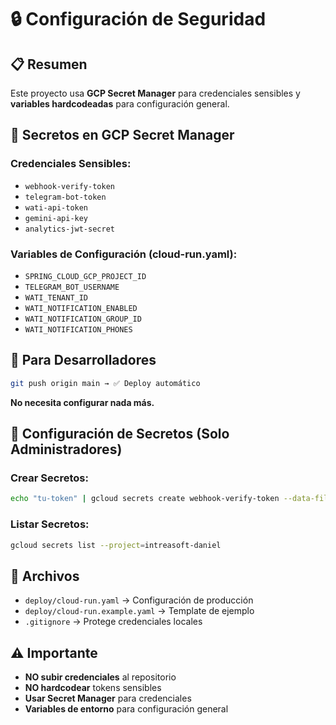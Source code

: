 # 🔒 Configuración de Seguridad

## 📋 Resumen

Este proyecto usa **GCP Secret Manager** para credenciales sensibles y **variables hardcodeadas** para configuración general.

## 🔐 Secretos en GCP Secret Manager

### Credenciales Sensibles:
- `webhook-verify-token`
- `telegram-bot-token`
- `wati-api-token`
- `gemini-api-key`
- `analytics-jwt-secret`

### Variables de Configuración (cloud-run.yaml):
- `SPRING_CLOUD_GCP_PROJECT_ID`
- `TELEGRAM_BOT_USERNAME`
- `WATI_TENANT_ID`
- `WATI_NOTIFICATION_ENABLED`
- `WATI_NOTIFICATION_GROUP_ID`
- `WATI_NOTIFICATION_PHONES`

## 🚀 Para Desarrolladores

```bash
git push origin main → ✅ Deploy automático
```

**No necesita configurar nada más.**

## 🔧 Configuración de Secretos (Solo Administradores)

### Crear Secretos:
```bash
echo "tu-token" | gcloud secrets create webhook-verify-token --data-file=- --project=intreasoft-daniel
```

### Listar Secretos:
```bash
gcloud secrets list --project=intreasoft-daniel
```

## 📁 Archivos

- `deploy/cloud-run.yaml` → Configuración de producción
- `deploy/cloud-run.example.yaml` → Template de ejemplo
- `.gitignore` → Protege credenciales locales

## ⚠️ Importante

- **NO subir credenciales** al repositorio
- **NO hardcodear** tokens sensibles
- **Usar Secret Manager** para credenciales
- **Variables de entorno** para configuración general

